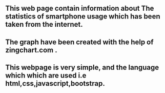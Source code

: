 ## This web page contain information about The statistics of smartphone usage which has been taken from the internet.
## The graph have been created with the help of zingchart.com . 
## This webpage is very simple, and the language which which are used i.e html,css,javascript,bootstrap.


